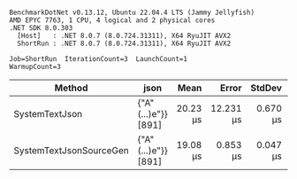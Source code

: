 ```

BenchmarkDotNet v0.13.12, Ubuntu 22.04.4 LTS (Jammy Jellyfish)
AMD EPYC 7763, 1 CPU, 4 logical and 2 physical cores
.NET SDK 8.0.303
  [Host]   : .NET 8.0.7 (8.0.724.31311), X64 RyuJIT AVX2
  ShortRun : .NET 8.0.7 (8.0.724.31311), X64 RyuJIT AVX2

Job=ShortRun  IterationCount=3  LaunchCount=1  
WarmupCount=3  

```
| Method                  | json                | Mean     | Error     | StdDev   | Min      | Max      | Gen0   | Allocated |
|------------------------ |-------------------- |---------:|----------:|---------:|---------:|---------:|-------:|----------:|
| SystemTextJson          | {&quot;A&quot;(...)e&quot;}} [891] | 20.23 μs | 12.231 μs | 0.670 μs | 19.83 μs | 21.00 μs | 0.0305 |   3.19 KB |
| SystemTextJsonSourceGen | {&quot;A&quot;(...)e&quot;}} [891] | 19.08 μs |  0.853 μs | 0.047 μs | 19.03 μs | 19.12 μs | 0.0305 |   3.19 KB |
